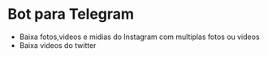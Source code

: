 # Bot para Telegram

- Baixa fotos,videos e midias do Instagram com multiplas fotos ou videos
- Baixa videos do twitter
